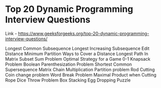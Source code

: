 # Top 20 Dynamic Programming Interview Questions

Link - https://www.geeksforgeeks.org/top-20-dynamic-programming-interview-questions/

Longest Common Subsequence
Longest Increasing Subsequence
Edit Distance
Minimum Partition
Ways to Cover a Distance
Longest Path In Matrix
Subset Sum Problem
Optimal Strategy for a Game
0-1 Knapsack Problem
Boolean Parenthesization Problem
Shortest Common Supersequence
Matrix Chain Multiplication
Partition problem
Rod Cutting
Coin change problem
Word Break Problem
Maximal Product when Cutting Rope
Dice Throw Problem
Box Stacking
Egg Dropping Puzzle
